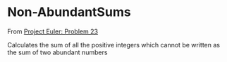 # Non-AbundantSums

From [Project Euler: Problem 23](https://projecteuler.net/problem=23)

Calculates the sum of all the positive integers which cannot be written as the sum of two abundant numbers